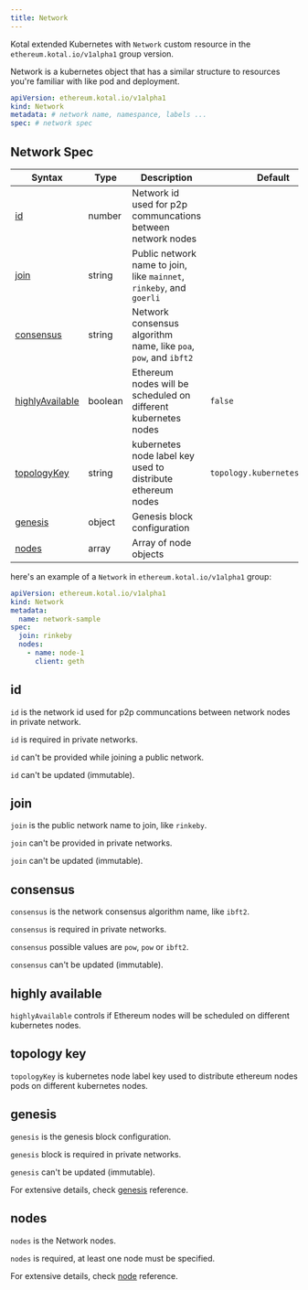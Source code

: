 ```yaml
---
title: Network
---
```


Kotal extended Kubernetes with `Network` custom resource in the `ethereum.kotal.io/v1alpha1` group version.

Network is a kubernetes object that has a similar structure to resources you're familiar with like pod and deployment.

```yaml
apiVersion: ethereum.kotal.io/v1alpha1
kind: Network
metadata: # network name, namespance, labels ...
spec: # network spec
```

## Network Spec

| Syntax      | Type |  Description | Default |
| ----------- |------| ----------- | ----- |
| [id](#id)      | number | Network id used for p2p communcations between network nodes| |
| [join](#join)   | string | Public network name to join, like `mainnet`, `rinkeby`, and `goerli` | |
| [consensus](#consensus) | string | Network consensus algorithm name, like `poa`, `pow`, and `ibft2`| |
| [highlyAvailable](#highly-available) | boolean | Ethereum nodes will be scheduled on different kubernetes nodes | `false` |
| [topologyKey](#topology-key) | string | kubernetes node label key used to distribute ethereum nodes | `topology.kubernetes.io/zone` |
| [genesis](#genesis)   | object | Genesis block configuration | |
| [nodes](#nodes) | array | Array of node objects | |

here's an example of a `Network` in `ethereum.kotal.io/v1alpha1` group:

```yaml
apiVersion: ethereum.kotal.io/v1alpha1
kind: Network
metadata:
  name: network-sample
spec:
  join: rinkeby
  nodes:
    - name: node-1
      client: geth
```

## id

`id` is the network id used for p2p communcations between network nodes in private network.

`id` is required in private networks.

`id` can't be provided while joining a public network.

`id` can't be updated (immutable).

## join

`join` is the public network name to join, like `rinkeby`.

`join` can't be provided in private networks.

`join` can't be updated (immutable).

## consensus

`consensus` is the network consensus algorithm name, like `ibft2`.

`consensus` is required in private networks.

`consensus` possible values are `pow`, `pow` or `ibft2`.

`consensus` can't be updated (immutable).

## highly available

`highlyAvailable` controls if Ethereum nodes will be scheduled on different kubernetes nodes.

## topology key

`topologyKey` is kubernetes node label key used to distribute ethereum nodes pods on different kubernetes nodes.

## genesis

`genesis` is the genesis block configuration.

`genesis` block is required in private networks.

`genesis` can't be updated (immutable).

For extensive details, check [genesis](genesis) reference.

## nodes

`nodes` is the Network nodes.

`nodes` is required, at least one node must be specified.

For extensive details, check [node](node) reference.